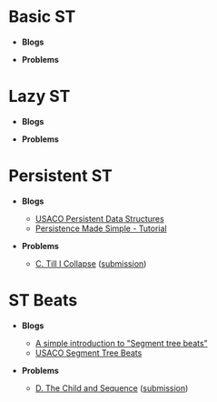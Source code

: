 # Basic ST
* __Blogs__



* __Problems__



# Lazy ST
* __Blogs__



* __Problems__



# Persistent ST
* __Blogs__

  * [USACO Persistent Data Structures](https://usaco.guide/adv/persistent?lang=cpp)
  * [Persistence Made Simple - Tutorial](https://discuss.codechef.com/t/persistence-made-simple-tutorial/14915/4)


* __Problems__

  * [C. Till I Collapse](https://codeforces.com/contest/786/problem/C) ([submission](https://codeforces.com/contest/786/submission/172295333))



# ST Beats
* __Blogs__

  * [A simple introduction to "Segment tree beats"](https://codeforces.com/blog/entry/57319)
  * [USACO Segment Tree Beats](https://usaco.guide/adv/segtree-beats?lang=cpp)


* __Problems__

  * [D. The Child and Sequence](https://codeforces.com/contest/438/problem/D) ([submission]())
